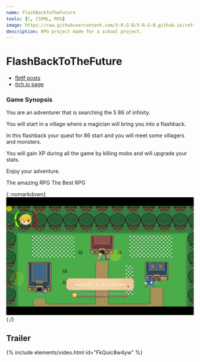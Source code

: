 ```yaml
---
name: FlashBackToTheFuture
tools: [C, CSFML, RPG]
image: https://raw.githubusercontent.com/X-R-G-B/X-R-G-B.github.io/refs/heads/main/__assets/_projects/FlashBackToTheFuture/fbttf.png
description: RPG project made for a school project.
---
```


# FlashBackToTheFuture

- [fbttf posts](https://x-r-g-b.github.io/X-R-G-B.github.io/blog/tags#fbttf)
- [itch.io page](https://xlrgb.itch.io/fbttf)

### Game Synopsis

You are an adventurer that is searching the 5 86 of infinity.

You will start in a village where a magician will bring you into a flashback.

In this flashback your quest for 86 start and you will meet some villagers and monsters.

You will gain XP during all the game by killing mobs and will upgrade your stats.

Enjoy your adventure.

The amazing RPG The Best RPG 

{::nomarkdown}<img src="https://raw.githubusercontent.com/X-R-G-B/X-R-G-B.github.io/refs/heads/main/__assets/_projects/FlashBackToTheFuture/fbttf.png">{:/}

## Trailer

{% include elements/video.html id="FkQuic8w4yw" %}

